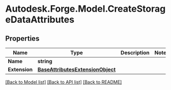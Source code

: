# Autodesk.Forge.Model.CreateStorageDataAttributes
## Properties

Name | Type | Description | Notes
------------ | ------------- | ------------- | -------------
**Name** | **string** |  | 
**Extension** | [**BaseAttributesExtensionObject**](BaseAttributesExtensionObject.md) |  | 

[[Back to Model list]](../README.md#documentation-for-models) [[Back to API list]](../README.md#documentation-for-api-endpoints) [[Back to README]](../README.md)

